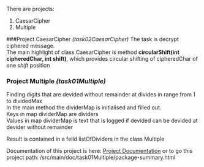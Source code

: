 There are projects: 
1. CaesarCipher 
2. Multiple

###Project CaesarCipher *(task02CaesarCipher)*
The task is decrypt ciphered message.  
The main highlight of class CaesarCipher is method <b>circularShift(int cipheredChar, int shift)</b>, which provides circular shifting of cipheredChar of one *shift* position

### Project Multiple *(task01Multiple)*

Finding digits that are devided without remainder at divides in range from 1 to dividedMax  
In the main method the dividerMap is initialised and filled out.  
Keys in map dividerMap are dividers  
Values in map dividerMap is text that is logged if devided can be devided at devider without remainder

Result is contained in a feild listOfDividers in the class Multiple
     
Documentation of this project is here:
[Project Documentation](/src/main/doc/taskMultiple/package-summary.html)
or to go this project path: /src/main/doc/task01Multiple/package-summary.html